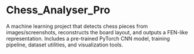 # Chess_Analyser_Pro
A machine learning project that detects chess pieces from images/screenshots, reconstructs the board layout, and outputs a FEN-like representation. Includes a pre-trained PyTorch CNN model, training pipeline, dataset utilities, and visualization tools.
